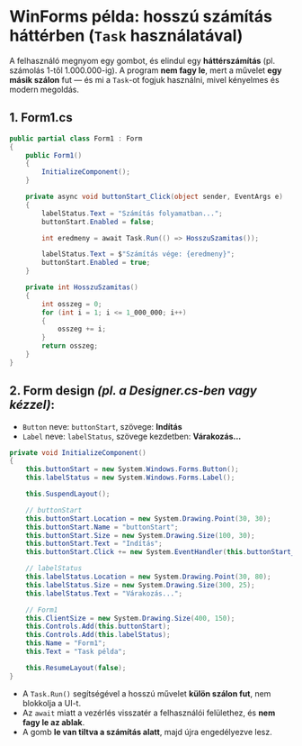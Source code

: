 # **WinForms példa: hosszú számítás háttérben (`Task` használatával)**
A felhasználó megnyom egy gombot, és elindul egy **háttérszámítás** (pl. számolás 1-től 1.000.000-ig). A program **nem fagy le**, mert a művelet **egy másik szálon** fut — és mi a `Task`-ot fogjuk használni, mivel kényelmes és modern megoldás.


## 1. **Form1.cs**
```csharp
public partial class Form1 : Form
{
    public Form1()
    {
        InitializeComponent();
    }

    private async void buttonStart_Click(object sender, EventArgs e)
    {
        labelStatus.Text = "Számítás folyamatban...";
        buttonStart.Enabled = false;

        int eredmeny = await Task.Run(() => HosszuSzamitas());

        labelStatus.Text = $"Számítás vége: {eredmeny}";
        buttonStart.Enabled = true;
    }

    private int HosszuSzamitas()
    {
        int osszeg = 0;
        for (int i = 1; i <= 1_000_000; i++)
        {
            osszeg += i;
        }
        return osszeg;
    }
}
```

## 2. **Form design *(pl. a Designer.cs-ben vagy kézzel)*:**

- `Button` neve: `buttonStart`, szövege: **Indítás**
- `Label` neve: `labelStatus`, szövege kezdetben: **Várakozás...**

```csharp
private void InitializeComponent()
{
    this.buttonStart = new System.Windows.Forms.Button();
    this.labelStatus = new System.Windows.Forms.Label();

    this.SuspendLayout();

    // buttonStart
    this.buttonStart.Location = new System.Drawing.Point(30, 30);
    this.buttonStart.Name = "buttonStart";
    this.buttonStart.Size = new System.Drawing.Size(100, 30);
    this.buttonStart.Text = "Indítás";
    this.buttonStart.Click += new System.EventHandler(this.buttonStart_Click);

    // labelStatus
    this.labelStatus.Location = new System.Drawing.Point(30, 80);
    this.labelStatus.Size = new System.Drawing.Size(300, 25);
    this.labelStatus.Text = "Várakozás...";

    // Form1
    this.ClientSize = new System.Drawing.Size(400, 150);
    this.Controls.Add(this.buttonStart);
    this.Controls.Add(this.labelStatus);
    this.Name = "Form1";
    this.Text = "Task példa";

    this.ResumeLayout(false);
}
```

- A `Task.Run()` segítségével a hosszú művelet **külön szálon fut**, nem blokkolja a UI-t.
- Az `await` miatt a vezérlés visszatér a felhasználói felülethez, és **nem fagy le az ablak**.
- A gomb **le van tiltva a számítás alatt**, majd újra engedélyezve lesz.

